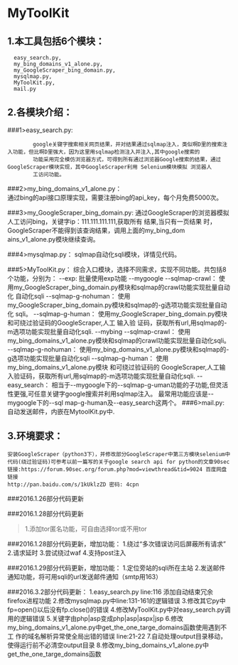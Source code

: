 MyToolKit
====

1.本工具包括6个模块：
---------
      easy_search.py,
      my_bing_domains_v1_alone.py,
      my_GoogleScraper_bing_domain.py,
      mysqlmap.py,
      MyToolKit.py,
      mail.py

2.各模块介绍：
------------
###1>easy_search.py:

            google关键字搜索相关网页结果，并对结果通过sqlmap注入，类似啊D里的搜索注入功能，但比啊D里强大，因为这里用sqlmap检测注入并注入,其中google搜索的
            功能采用完全模仿浏览器方式，可得到所有通过浏览器Google搜索的结果，通过GoogleScraper模块实现，其中GoogleScraper利用 Selenium模块模拟 浏览器人
            工访问功能。

###2>my_bing_domains_v1_alone.py：  
  通过bing的api接口原理实现，需要注册bing的api_key，每个月免费5000次。

###3>my_GoogleScraper_bing_domain.py:
    通过GoogleScraper的浏览器模拟人工访问bing，关键字ip：111.111.111.111,获取所有
    结果,当只有一页结果 时，GoogleScraper不能得到该查询结果，调用上面的my_bing_dom
    ains_v1_alone.py模块继续查询。

###4>mysqlmap.py：
    sqlmap自动化sqli模块，详情见代码。

###5>MyToolKit.py：
    综合入口模块，选择不同需求，实现不同功能。共包括8个功能，分别为：
    --exp:
      批量使用exp功能 
    --mygoogle 
      --sqlmap-crawl：
        使用my_GoogleScraper_bing_domain.py模块和sqlmap的crawl功能实现批量自动化
        自动化sqli
      --sqlmap-g-nohuman：
        使用my_GoogleScraper_bing_domain.py模块和sqlmap的-g选项功能实现批量自动化
        sqli。
      --sqlmap-g-human：
        使用my_GoogleScraper_bing_domain.py模块和可绕过验证码的GoogleScraper,人工
        输入验 证码，获取所有url,用sqlmap的-m选项功能实现批量自动化sqli.
    --mybing
      --sqlmap-crawl：
        使用my_bing_domains_v1_alone.py模块和sqlmap的crawl功能实现批量自动化sqli。
      --sqlmap-g-nohuman：
        使用my_bing_domains_v1_alone.py模块和sqlmap的-g选项功能实现批量自动化sqli
      --sqlmap-g-human：
        使用my_bing_domains_v1_alone.py模块 和可绕过验证码的 GoogleScraper,人工输
        入验证码，获取所有url,用sqlmap的-m选项功能实现批量自动化sqli.
    --easy_search：
      相当于--mygoogle下的--sqlmap-g-uman功能的子功能,但灵活性更强,可任意关键字google搜索并利用sqlmap注入。 最常用功能应该是--mygoogle下的--sql
      map-g-human及--easy_search这两个。
###6>mail.py:
    自动发送邮件，内嵌在MytoolKit.py中.

3.环境要求： 
------------
    安装GoogleScraper（python3下），并修改部分GoogleScraper中第三方模块selenium中代码(绕过验证码)可参考以前一篇写的关于google search api for python的文章90sec
    链接:https://forum.90sec.org/forum.php?mod=viewthread&tid=9024 百度网盘链接
    http://pan.baidu.com/s/1kUklzZD 密码: 4cpn

###2016.1.26部分代码更新

###2016.1.28部分代码更新
>1.添加tor匿名功能，可自由选择tor或不用tor

###2016.1.28部分代码更新，增加功能：
    1.绕过“多次错误访问后屏蔽所有请求”
    2.请求延时
    3.尝试绕过waf
    4.支持post注入

###2016.1.29部分代码更新，增加功能：
    1.定位旁站的sqli所在主站
    2.发送邮件通知功能，将可用sqli的url发送邮件通知（smtp用163）

###2016.3.2部分代码更新：
    1.easy_search.py line:116 添加自动结束冗余firefox进程功能 
    2.修改mysqlmap.py中line:131-161的逻辑错误 
    3.修改其它py中fp=open()以后没有fp.close()的错误 
    4.修改MyToolKit.py中对easy_search.py调用的逻辑错误 
    5.关键字由php|asp变成php|asp|aspx|jsp 
    6.修改my_bing_domains_v1_alone.py中get_the_one_targe_domains函数使用遇到不工
      作的域名解析异常使全局出错的错误 line:21-22
    7.自动处理output目录移动，使得运行前不必清空output目录
    8.修改my_bing_domains_v1_alone.py中get_the_one_targe_domains函数
